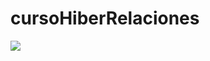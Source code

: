 # cursoHiberRelaciones
<img src="https://fbcdn-sphotos-h-a.akamaihd.net/hphotos-ak-xap1/v/t1.0-9/12118651_10207456801955481_5980167072551522946_n.jpg?oh=dc7883ddb5c81fb1c2c71e6fa8284b30&oe=56A2D425&__gda__=1452007280_be91c01d966d2752268702713e3f5051">
